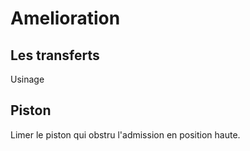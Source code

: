 # Amelioration

## Les transferts

Usinage

## Piston

Limer le piston qui obstru l'admission en position haute.
